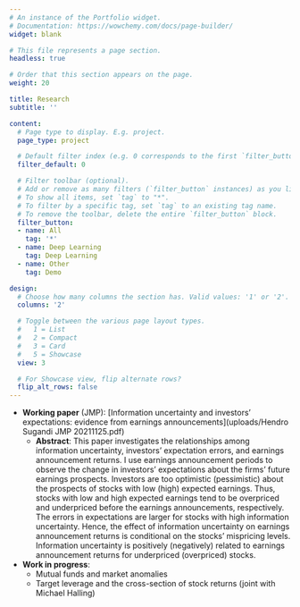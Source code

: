 ```yaml
---
# An instance of the Portfolio widget.
# Documentation: https://wowchemy.com/docs/page-builder/
widget: blank

# This file represents a page section.
headless: true

# Order that this section appears on the page.
weight: 20

title: Research
subtitle: ''

content:
  # Page type to display. E.g. project.
  page_type: project

  # Default filter index (e.g. 0 corresponds to the first `filter_button` instance below).
  filter_default: 0

  # Filter toolbar (optional).
  # Add or remove as many filters (`filter_button` instances) as you like.
  # To show all items, set `tag` to "*".
  # To filter by a specific tag, set `tag` to an existing tag name.
  # To remove the toolbar, delete the entire `filter_button` block.
  filter_button:
  - name: All
    tag: '*'
  - name: Deep Learning
    tag: Deep Learning
  - name: Other
    tag: Demo

design:
  # Choose how many columns the section has. Valid values: '1' or '2'.
  columns: '2'

  # Toggle between the various page layout types.
  #   1 = List
  #   2 = Compact
  #   3 = Card
  #   5 = Showcase
  view: 3

  # For Showcase view, flip alternate rows?
  flip_alt_rows: false
---
```


- **Working paper** (JMP): [Information uncertainty and investors’ expectations: evidence from earnings announcements](uploads/Hendro Sugandi JMP 20211125.pdf)
  - **Abstract**: This paper investigates the relationships among information uncertainty, investors’ expectation errors, and earnings announcement returns. I use earnings announcement periods to observe the change in investors’ expectations about the firms’ future earnings prospects. Investors are too optimistic (pessimistic) about the prospects of stocks with low (high) expected earnings. Thus, stocks with low and high expected earnings tend to be overpriced and underpriced before the earnings announcements, respectively. The errors in expectations are larger for stocks with high information uncertainty. Hence, the effect of information uncertainty on earnings announcement returns is conditional on the stocks’ mispricing levels. Information uncertainty is positively (negatively) related to earnings announcement returns for underpriced (overpriced) stocks.
- **Work in progress**:
  - Mutual funds and market anomalies
  - Target leverage and the cross-section of stock returns (joint with Michael Halling)
